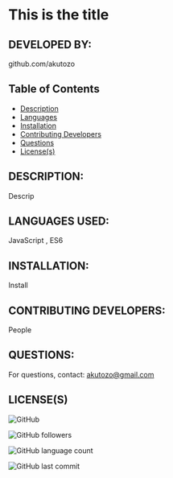 # This is the title
  ## DEVELOPED BY: 
github.com/akutozo
  ## Table of Contents
  * [Description](#description:)
  * [Languages](#languages-used:)
  * [Installation](#installation:)
  * [Contributing Developers](#contributing-developers:)
  * [Questions](#questions:)
  * [License(s)](#license(s):)
  
  ## DESCRIPTION:
Descrip
  ## LANGUAGES USED:
 JavaScript , ES6 
  ## INSTALLATION:
Install
  ## CONTRIBUTING DEVELOPERS:
People
  ## QUESTIONS:
For questions, contact: akutozo@gmail.com
  ## LICENSE(S)

  
![GitHub](https://img.shields.io/github/license/akutozo/readme-writer)
  
![GitHub followers](https://img.shields.io/github/followers/akutozo?label=GitHub%20Followers&logo=Github&?style=social)
  
![GitHub language count](https://img.shields.io/github/languages/count/akutozo/readme-writer?logo=GitHub)
  
![GitHub last commit](https://img.shields.io/github/last-commit/akutozo/readme-writer)
  
